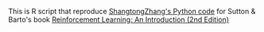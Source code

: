 This is R script that reproduce [ShangtongZhang's Python code](https://github.com/ShangtongZhang/reinforcement-learning-an-introduction) for Sutton & Barto's book [Reinforcement Learning: An Introduction (2nd Edition)](http://incompleteideas.net/book/the-book-2nd.html)

